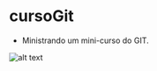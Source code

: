 # cursoGit

- Ministrando um mini-curso do GIT.

![alt text](https://assets-cdn.github.com/images/modules/logos_page/Octocat.png "Logo")
